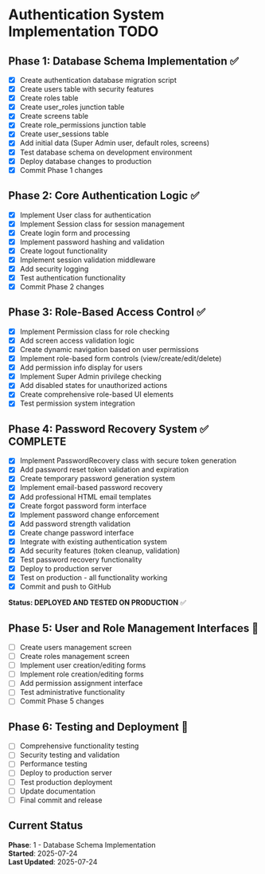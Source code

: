 # Authentication System Implementation TODO

## Phase 1: Database Schema Implementation ✅
- [x] Create authentication database migration script
- [x] Create users table with security features
- [x] Create roles table
- [x] Create user_roles junction table
- [x] Create screens table
- [x] Create role_permissions junction table
- [x] Create user_sessions table
- [x] Add initial data (Super Admin user, default roles, screens)
- [x] Test database schema on development environment
- [x] Deploy database changes to production
- [x] Commit Phase 1 changes

## Phase 2: Core Authentication Logic ✅
- [x] Implement User class for authentication
- [x] Implement Session class for session management
- [x] Create login form and processing
- [x] Implement password hashing and validation
- [x] Create logout functionality
- [x] Implement session validation middleware
- [x] Add security logging
- [x] Test authentication functionality
- [x] Commit Phase 2 changes

## Phase 3: Role-Based Access Control ✅
- [x] Implement Permission class for role checking
- [x] Add screen access validation logic
- [x] Create dynamic navigation based on user permissions
- [x] Implement role-based form controls (view/create/edit/delete)
- [x] Add permission info display for users
- [x] Implement Super Admin privilege checking
- [x] Add disabled states for unauthorized actions
- [x] Create comprehensive role-based UI elements
- [x] Test permission system integration

## Phase 4: Password Recovery System ✅ COMPLETE
- [x] Implement PasswordRecovery class with secure token generation
- [x] Add password reset token validation and expiration
- [x] Create temporary password generation system
- [x] Implement email-based password recovery
- [x] Add professional HTML email templates
- [x] Create forgot password form interface
- [x] Implement password change enforcement
- [x] Add password strength validation
- [x] Create change password interface
- [x] Integrate with existing authentication system
- [x] Add security features (token cleanup, validation)
- [x] Test password recovery functionality
- [x] Deploy to production server
- [x] Test on production - all functionality working
- [x] Commit and push to GitHub

**Status: DEPLOYED AND TESTED ON PRODUCTION** ✅

## Phase 5: User and Role Management Interfaces 🔄
- [ ] Create users management screen
- [ ] Create roles management screen
- [ ] Implement user creation/editing forms
- [ ] Implement role creation/editing forms
- [ ] Add permission assignment interface
- [ ] Test administrative functionality
- [ ] Commit Phase 5 changes

## Phase 6: Testing and Deployment 🔄
- [ ] Comprehensive functionality testing
- [ ] Security testing and validation
- [ ] Performance testing
- [ ] Deploy to production server
- [ ] Test production deployment
- [ ] Update documentation
- [ ] Final commit and release

## Current Status
**Phase**: 1 - Database Schema Implementation  
**Started**: 2025-07-24  
**Last Updated**: 2025-07-24

